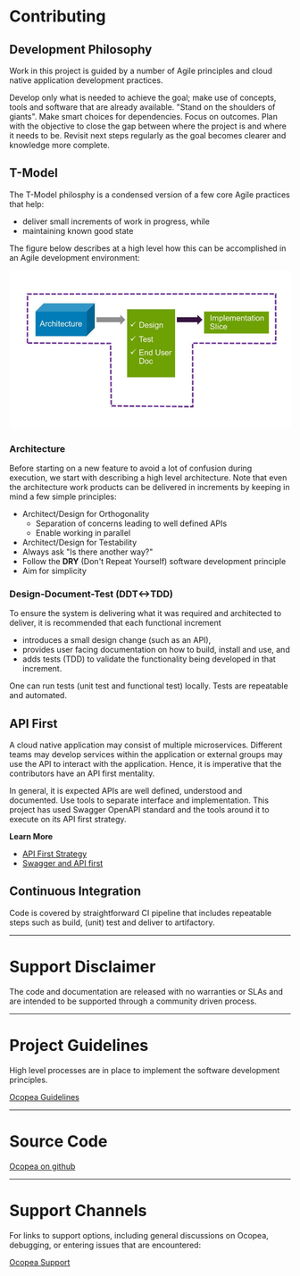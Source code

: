 # Contributing

## Development Philosophy

Work in this project is guided by a number of Agile principles and cloud native application development practices.

Develop only what is needed to achieve the goal; make use of concepts, tools
and software that are already available. "Stand on the shoulders of giants".
Make smart choices for dependencies.  Focus on outcomes. Plan with the
objective to close the gap between where the project is and where it needs to
be.  Revisit next steps regularly as the goal becomes clearer and knowledge
more complete.

## T-Model

The T-Model philosphy is a condensed version of a few core Agile practices that help:

* deliver small increments of work in progress, while
* maintaining known good state

The figure below describes at a high level how this can be accomplished in an Agile development environment:

![Alt text](img/T-model.jpg)

### Architecture

Before starting on a new feature to avoid a lot of confusion during execution, we start with describing a high level architecture.
Note that even the architecture work products can be delivered in increments by keeping in mind a few simple principles:

* Architect/Design for Orthogonality
    * Separation of concerns leading to well defined APIs
    * Enable working in parallel
* Architect/Design for Testability
* Always ask "Is there another way?"
* Follow the **DRY** (Don't Repeat Yourself) software development principle
* Aim for simplicity

### Design-Document-Test (DDT<->TDD)

To ensure the system is delivering what it was required and architected to deliver, it is recommended that each functional increment

* introduces a small design change (such as an API),
* provides user facing documentation on how to build, install and use, and
* adds tests (TDD) to validate the functionality being developed in that increment.

One can run tests (unit test and functional test) locally. Tests are repeatable and automated.

## API First

A cloud native application may consist of multiple microservices.
Different teams may develop services within the application or external groups may use the API to interact with the application.
Hence, it is imperative that the contributors have an API first mentality.

In general, it is expected APIs are well defined, understood and documented.  Use tools to separate interface and implementation.
This project has used Swagger OpenAPI standard and the tools around it to execute on its API first strategy.

**Learn More**

* [API First Strategy](https://www.oreilly.com/ideas/an-api-first-approach-for-cloud-native-app-development)
* [Swagger and API first](https://swagger.io/api-first-approach-with-swagger/)

## Continuous Integration

Code is covered by straightforward CI pipeline that includes repeatable steps
such as build, (unit) test and deliver to artifactory.

---

# Support Disclaimer

The code and documentation are released with no warranties or SLAs and are
intended to be supported through a community driven process.

---

# Project Guidelines

High level processes are in place to implement the software development principles.

[Ocopea Guidelines](guidelines.md)

---

# Source Code

[Ocopea on github](https://github.com/ocopea)

---

# Support Channels

For links to support options, including general discussions on Ocopea, debugging, or entering issues that are encountered:

[Ocopea Support](support.md)

